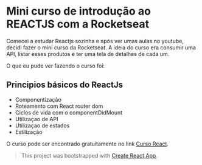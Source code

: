 
# Mini curso de introdução ao REACTJS com a Rocketseat

Comecei a estudar Reactjs sozinha e após ver umas aulas no youtube, decidi fazer o mini curso da Rocketseat. 
A ideia do curso era consumir uma API, listar esses produtos e ter uma tela de detalhes de cada um.

O que eu pude ver fazendo o curso foi: 

## Principios básicos do ReactJs
<ul>
<li>Componentização</li>
<li>Roteamento com React router dom</li>
<li>Ciclos de vida com o componentDidMount</li>
<li>Utilizaçao de API</li>
<li>Utilizaçao de estados</li> 
<li>Estilização</li>
</ul>

O curso pode ser encontrado gratuitamente no link [Curso React](https://skylab.rocketseat.com.br/node/curso-react-js/lesson/navegando-pro-detalhe).

> This project was bootstrapped with [Create React App](https://github.com/facebook/create-react-app).

